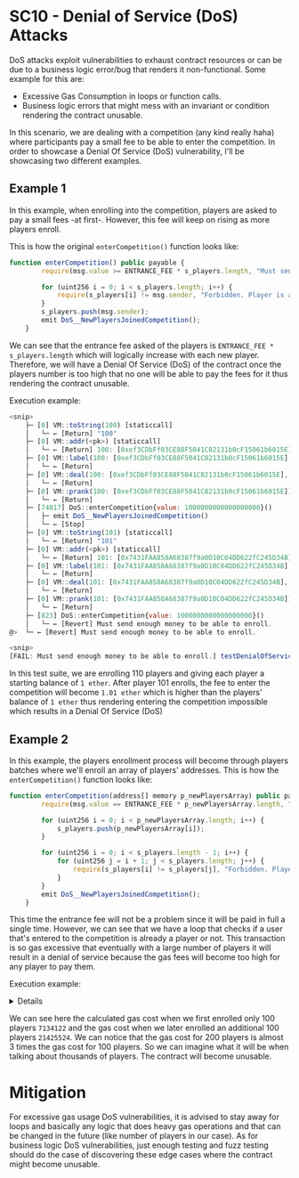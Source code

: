 # SC10 - Denial of Service (DoS) Attacks	

DoS attacks exploit vulnerabilities to exhaust contract resources or can be due to a business logic error/bug that renders it non-functional. 
Some example for this are:
- Excessive Gas Consumption in loops or function calls.
- Business logic errors that might mess with an invariant or condition rendering the contract unusable.


In this scenario, we are dealing with a competition (any kind really haha) where participants pay a small fee to be able to enter the competition. 
In order to showcase a Denial Of Service (DoS) vulnerability, I'll be showcasing two different examples.
## Example 1
In this example, when enrolling into the competition, players are asked to pay a small fees -at first-. However, this fee will keep on rising as more players enroll.

This is how the original `enterCompetition()` function looks like:
```javascript
function enterCompetition() public payable {
        require(msg.value >= ENTRANCE_FEE * s_players.length, "Must send enough money to be able to enroll.");

        for (uint256 i = 0; i < s_players.length; i++) {
            require(s_players[i] != msg.sender, "Forbidden. Player is already registered.");
        }
        s_players.push(msg.sender);
        emit DoS__NewPlayersJoinedCompetition();
    }
```

We can see that the entrance fee asked of the players is `ENTRANCE_FEE * s_players.length` which will logically increase with each new player. Therefore, we will have a Denial Of Service (DoS) of the contract once the players number is too high that no one will be able to pay the fees for it thus rendering the contract unusable.

Execution example:

```javascript
<snip>
    ├─ [0] VM::toString(100) [staticcall]
    │   └─ ← [Return] "100"
    ├─ [0] VM::addr(<pk>) [staticcall]
    │   └─ ← [Return] 100: [0xef3CDbFf03CE88F5041C82131b0cF15061b6015E]
    ├─ [0] VM::label(100: [0xef3CDbFf03CE88F5041C82131b0cF15061b6015E], "100")
    │   └─ ← [Return]
    ├─ [0] VM::deal(100: [0xef3CDbFf03CE88F5041C82131b0cF15061b6015E], 1000000000000000000 [1e18])
    │   └─ ← [Return]
    ├─ [0] VM::prank(100: [0xef3CDbFf03CE88F5041C82131b0cF15061b6015E])
    │   └─ ← [Return]
    ├─ [74817] DoS::enterCompetition{value: 1000000000000000000}()
    │   ├─ emit DoS__NewPlayersJoinedCompetition()
    │   └─ ← [Stop]
    ├─ [0] VM::toString(101) [staticcall]
    │   └─ ← [Return] "101"
    ├─ [0] VM::addr(<pk>) [staticcall]
    │   └─ ← [Return] 101: [0x7431FAA858A68387f9a0D10C04DD622fC245D34B]
    ├─ [0] VM::label(101: [0x7431FAA858A68387f9a0D10C04DD622fC245D34B], "101")
    │   └─ ← [Return]
    ├─ [0] VM::deal(101: [0x7431FAA858A68387f9a0D10C04DD622fC245D34B], 1000000000000000000 [1e18])
    │   └─ ← [Return]
    ├─ [0] VM::prank(101: [0x7431FAA858A68387f9a0D10C04DD622fC245D34B])
    │   └─ ← [Return]
    ├─ [823] DoS::enterCompetition{value: 1000000000000000000}()
    │   └─ ← [Revert] Must send enough money to be able to enroll.
@>  └─ ← [Revert] Must send enough money to be able to enroll.

<snip>
[FAIL: Must send enough money to be able to enroll.] testDenialOfService() (gas: 6280019)

```

In this test suite, we are enrolling 110 players and giving each player a starting balance of `1 ether`. After player 101 enrolls, the fee to enter the competition will become  `1.01 ether` which is higher than the players' balance of `1 ether` thus rendering entering the competition impossible which results in a Denial Of Service (DoS)

## Example 2

In this example, the players enrollment process will become through players batches where we'll enroll an array of players' addresses. 
This is how the `enterCompetition()` function looks like:
```javascript
function enterCompetition(address[] memory p_newPlayersArray) public payable {
        require(msg.value == ENTRANCE_FEE * p_newPlayersArray.length, "Must send enough money to be able to enroll.");

        for (uint256 i = 0; i < p_newPlayersArray.length; i++) {
            s_players.push(p_newPlayersArray[i]);
        }

        for (uint256 i = 0; i < s_players.length - 1; i++) {
            for (uint256 j = i + 1; j < s_players.length; j++) {
                require(s_players[i] != s_players[j], "Forbidden. Player is already registered.");
            }
        }
        emit DoS__NewPlayersJoinedCompetition();
    }
```

This time the entrance fee will not be a problem since it will be paid in full a single time. However, we can see that we have a loop that checks if a user that's entered to the competition is already a player or not. This transaction is so gas excessive that eventually with a large number of players it will result in a denial of service because the gas fees will become too high for any player to pay them.

Execution example:

<details>

```javascript
$ forge test -vvvv                                  
[⠊] Compiling...
[⠰] Compiling 21 files with Solc 0.8.19
[⠔] Solc 0.8.19 finished in 383.93ms
Compiler run successful!

Ran 1 test for test/DoSTest.sol:DoSTest
[PASS] testDenialOfService() (gas: 28639892)
Logs:
  Used gas amount:  7134122
  Used gas amount:  21425524

Traces:
  [28639892] DoSTest::testDenialOfService()
    ├─ [0] VM::txGasPrice(1)
    │   └─ ← [Return]
    ├─ [7090106] DoS::enterCompetition{value: 1000000000000000000}([0x0000000000000000000000000000000000000000, 0x0000000000000000000000000000000000000001, 0x0000000000000000000000000000000000000002, 0x0000000000000000000000000000000000000003, 0x0000000000000000000000000000000000000004, 0x0000000000000000000000000000000000000005, 0x0000000000000000000000000000000000000006, 0x0000000000000000000000000000000000000007, 0x0000000000000000000000000000000000000008, 0x0000000000000000000000000000000000000009, 0x000000000000000000000000000000000000000A, 0x000000000000000000000000000000000000000b, 0x000000000000000000000000000000000000000C, 0x000000000000000000000000000000000000000d, 0x000000000000000000000000000000000000000E, 0x000000000000000000000000000000000000000F, 0x0000000000000000000000000000000000000010, 0x0000000000000000000000000000000000000011, 0x0000000000000000000000000000000000000012, 0x0000000000000000000000000000000000000013, 0x0000000000000000000000000000000000000014, 0x0000000000000000000000000000000000000015, 0x0000000000000000000000000000000000000016, 0x0000000000000000000000000000000000000017, 0x0000000000000000000000000000000000000018, 0x0000000000000000000000000000000000000019, 0x000000000000000000000000000000000000001a, 0x000000000000000000000000000000000000001B, 0x000000000000000000000000000000000000001c, 0x000000000000000000000000000000000000001D, 0x000000000000000000000000000000000000001e, 0x000000000000000000000000000000000000001F, 0x0000000000000000000000000000000000000020, 0x0000000000000000000000000000000000000021, 0x0000000000000000000000000000000000000022, 0x0000000000000000000000000000000000000023, 0x0000000000000000000000000000000000000024, 0x0000000000000000000000000000000000000025, 0x0000000000000000000000000000000000000026, 0x0000000000000000000000000000000000000027, 0x0000000000000000000000000000000000000028, 0x0000000000000000000000000000000000000029, 0x000000000000000000000000000000000000002A, 0x000000000000000000000000000000000000002b, 0x000000000000000000000000000000000000002c, 0x000000000000000000000000000000000000002D, 0x000000000000000000000000000000000000002E, 0x000000000000000000000000000000000000002F, 0x0000000000000000000000000000000000000030, 0x0000000000000000000000000000000000000031, 0x0000000000000000000000000000000000000032, 0x0000000000000000000000000000000000000033, 0x0000000000000000000000000000000000000034, 0x0000000000000000000000000000000000000035, 0x0000000000000000000000000000000000000036, 0x0000000000000000000000000000000000000037, 0x0000000000000000000000000000000000000038, 0x0000000000000000000000000000000000000039, 0x000000000000000000000000000000000000003a, 0x000000000000000000000000000000000000003b, 0x000000000000000000000000000000000000003c, 0x000000000000000000000000000000000000003D, 0x000000000000000000000000000000000000003e, 0x000000000000000000000000000000000000003f, 0x0000000000000000000000000000000000000040, 0x0000000000000000000000000000000000000041, 0x0000000000000000000000000000000000000042, 0x0000000000000000000000000000000000000043, 0x0000000000000000000000000000000000000044, 0x0000000000000000000000000000000000000045, 0x0000000000000000000000000000000000000046, 0x0000000000000000000000000000000000000047, 0x0000000000000000000000000000000000000048, 0x0000000000000000000000000000000000000049, 0x000000000000000000000000000000000000004A, 0x000000000000000000000000000000000000004B, 0x000000000000000000000000000000000000004C, 0x000000000000000000000000000000000000004D, 0x000000000000000000000000000000000000004e, 0x000000000000000000000000000000000000004f, 0x0000000000000000000000000000000000000050, 0x0000000000000000000000000000000000000051, 0x0000000000000000000000000000000000000052, 0x0000000000000000000000000000000000000053, 0x0000000000000000000000000000000000000054, 0x0000000000000000000000000000000000000055, 0x0000000000000000000000000000000000000056, 0x0000000000000000000000000000000000000057, 0x0000000000000000000000000000000000000058, 0x0000000000000000000000000000000000000059, 0x000000000000000000000000000000000000005a, 0x000000000000000000000000000000000000005B, 0x000000000000000000000000000000000000005c, 0x000000000000000000000000000000000000005d, 0x000000000000000000000000000000000000005E, 0x000000000000000000000000000000000000005F, 0x0000000000000000000000000000000000000060, 0x0000000000000000000000000000000000000061, 0x0000000000000000000000000000000000000062, 0x0000000000000000000000000000000000000063])
    │   ├─ emit DoS__NewPlayersJoinedCompetition()
    │   └─ ← [Stop]
    ├─ [0] console::log("Used gas amount: ", 7134122 [7.134e6]) [staticcall]
    │   └─ ← [Stop]
    ├─ [21386356] DoS::enterCompetition{value: 1000000000000000000}([0x0000000000000000000000000000000000000064, 0x0000000000000000000000000000000000000065, 0x0000000000000000000000000000000000000066, 0x0000000000000000000000000000000000000067, 0x0000000000000000000000000000000000000068, 0x0000000000000000000000000000000000000069, 0x000000000000000000000000000000000000006a, 0x000000000000000000000000000000000000006b, 0x000000000000000000000000000000000000006C, 0x000000000000000000000000000000000000006D, 0x000000000000000000000000000000000000006E, 0x000000000000000000000000000000000000006F, 0x0000000000000000000000000000000000000070, 0x0000000000000000000000000000000000000071, 0x0000000000000000000000000000000000000072, 0x0000000000000000000000000000000000000073, 0x0000000000000000000000000000000000000074, 0x0000000000000000000000000000000000000075, 0x0000000000000000000000000000000000000076, 0x0000000000000000000000000000000000000077, 0x0000000000000000000000000000000000000078, 0x0000000000000000000000000000000000000079, 0x000000000000000000000000000000000000007a, 0x000000000000000000000000000000000000007B, 0x000000000000000000000000000000000000007c, 0x000000000000000000000000000000000000007d, 0x000000000000000000000000000000000000007E, 0x000000000000000000000000000000000000007f, 0x0000000000000000000000000000000000000080, 0x0000000000000000000000000000000000000081, 0x0000000000000000000000000000000000000082, 0x0000000000000000000000000000000000000083, 0x0000000000000000000000000000000000000084, 0x0000000000000000000000000000000000000085, 0x0000000000000000000000000000000000000086, 0x0000000000000000000000000000000000000087, 0x0000000000000000000000000000000000000088, 0x0000000000000000000000000000000000000089, 0x000000000000000000000000000000000000008A, 0x000000000000000000000000000000000000008b, 0x000000000000000000000000000000000000008C, 0x000000000000000000000000000000000000008D, 0x000000000000000000000000000000000000008e, 0x000000000000000000000000000000000000008F, 0x0000000000000000000000000000000000000090, 0x0000000000000000000000000000000000000091, 0x0000000000000000000000000000000000000092, 0x0000000000000000000000000000000000000093, 0x0000000000000000000000000000000000000094, 0x0000000000000000000000000000000000000095, 0x0000000000000000000000000000000000000096, 0x0000000000000000000000000000000000000097, 0x0000000000000000000000000000000000000098, 0x0000000000000000000000000000000000000099, 0x000000000000000000000000000000000000009A, 0x000000000000000000000000000000000000009b, 0x000000000000000000000000000000000000009c, 0x000000000000000000000000000000000000009D, 0x000000000000000000000000000000000000009E, 0x000000000000000000000000000000000000009F, 0x00000000000000000000000000000000000000a0, 0x00000000000000000000000000000000000000A1, 0x00000000000000000000000000000000000000A2, 0x00000000000000000000000000000000000000A3, 0x00000000000000000000000000000000000000a4, 0x00000000000000000000000000000000000000A5, 0x00000000000000000000000000000000000000a6, 0x00000000000000000000000000000000000000A7, 0x00000000000000000000000000000000000000a8, 0x00000000000000000000000000000000000000A9, 0x00000000000000000000000000000000000000AA, 0x00000000000000000000000000000000000000AB, 0x00000000000000000000000000000000000000AC, 0x00000000000000000000000000000000000000Ad, 0x00000000000000000000000000000000000000AE, 0x00000000000000000000000000000000000000Af, 0x00000000000000000000000000000000000000B0, 0x00000000000000000000000000000000000000B1, 0x00000000000000000000000000000000000000b2, 0x00000000000000000000000000000000000000b3, 0x00000000000000000000000000000000000000B4, 0x00000000000000000000000000000000000000b5, 0x00000000000000000000000000000000000000b6, 0x00000000000000000000000000000000000000b7, 0x00000000000000000000000000000000000000B8, 0x00000000000000000000000000000000000000b9, 0x00000000000000000000000000000000000000BA, 0x00000000000000000000000000000000000000bb, 0x00000000000000000000000000000000000000Bc, 0x00000000000000000000000000000000000000Bd, 0x00000000000000000000000000000000000000Be, 0x00000000000000000000000000000000000000Bf, 0x00000000000000000000000000000000000000C0, 0x00000000000000000000000000000000000000C1, 0x00000000000000000000000000000000000000c2, 0x00000000000000000000000000000000000000C3, 0x00000000000000000000000000000000000000C4, 0x00000000000000000000000000000000000000c5, 0x00000000000000000000000000000000000000c6, 0x00000000000000000000000000000000000000C7])
    │   ├─ emit DoS__NewPlayersJoinedCompetition()
    │   └─ ← [Stop]
    ├─ [0] console::log("Used gas amount: ", 21425524 [2.142e7]) [staticcall]
    │   └─ ← [Stop]
    └─ ← [Stop]
```

</details>


We can see here the calculated gas cost when we first enrolled only 100 players `7134122` and the gas cost when we later enrolled an additional 100 players `21425524`. We can notice that the gas cost for 200 players is almost 3 times the gas cost for 100 players. So we can imagine what it will be when talking about thousands of players. The contract will become unusable.


# Mitigation

For excessive gas usage DoS vulnerabilities, it is advised to stay away for loops and basically any logic that does heavy gas operations and that can be changed in the future (like number of players in our case).
As for business logic DoS vulnerabilities, just enough testing and fuzz testing should do the case of discovering these edge cases where the contract might become unusable.